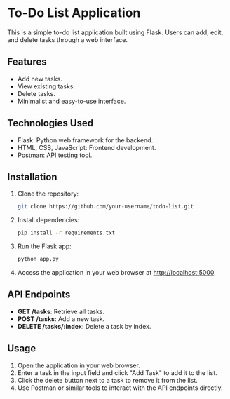 # To-Do List Application

This is a simple to-do list application built using Flask. Users can add, edit, and delete tasks through a web interface.

## Features

- Add new tasks.
- View existing tasks.
- Delete tasks.
- Minimalist and easy-to-use interface.

## Technologies Used

- Flask: Python web framework for the backend.
- HTML, CSS, JavaScript: Frontend development.
- Postman: API testing tool.

## Installation

1. Clone the repository:

    ```bash
    git clone https://github.com/your-username/todo-list.git
    ```

2. Install dependencies:

    ```bash
    pip install -r requirements.txt
    ```

3. Run the Flask app:

    ```bash
    python app.py
    ```

4. Access the application in your web browser at [http://localhost:5000](http://localhost:5000).

## API Endpoints

- **GET /tasks**: Retrieve all tasks.
- **POST /tasks**: Add a new task.
- **DELETE /tasks/:index**: Delete a task by index.

## Usage

1. Open the application in your web browser.
2. Enter a task in the input field and click "Add Task" to add it to the list.
3. Click the delete button next to a task to remove it from the list.
4. Use Postman or similar tools to interact with the API endpoints directly.
 
